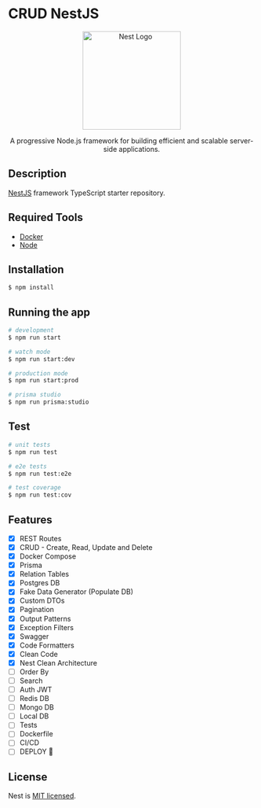 # CRUD NestJS

<p align="center">
  <a href="http://nestjs.com/" target="blank"><img src="https://nestjs.com/img/logo-small.svg" width="200" alt="Nest Logo" /></a>
</p>

<p align="center">
  A progressive Node.js framework for building efficient and scalable server-side applications.
</p>

## Description

[NestJS](https://github.com/nestjs/nest) framework TypeScript starter repository.

## Required Tools

- [Docker](https://www.docker.com/get-started)
- [Node](https://nodejs.org/pt-br/docs/guides/getting-started-guide)

## Installation

```bash
$ npm install
```

## Running the app

```bash
# development
$ npm run start

# watch mode
$ npm run start:dev

# production mode
$ npm run start:prod

# prisma studio
$ npm run prisma:studio
```

## Test

```bash
# unit tests
$ npm run test

# e2e tests
$ npm run test:e2e

# test coverage
$ npm run test:cov
```

## Features

- [x] REST Routes
- [x] CRUD - Create, Read, Update and Delete
- [x] Docker Compose
- [x] Prisma
- [x] Relation Tables
- [x] Postgres DB
- [x] Fake Data Generator (Populate DB)
- [x] Custom DTOs
- [x] Pagination
- [x] Output Patterns
- [x] Exception Filters
- [x] Swagger
- [x] Code Formatters
- [x] Clean Code
- [x] Nest Clean Architecture
- [ ] Order By
- [ ] Search
- [ ] Auth JWT
- [ ] Redis DB
- [ ] Mongo DB
- [ ] Local DB
- [ ] Tests
- [ ] Dockerfile
- [ ] CI/CD
- [ ] DEPLOY 🚀

## License

Nest is [MIT licensed](LICENSE).
